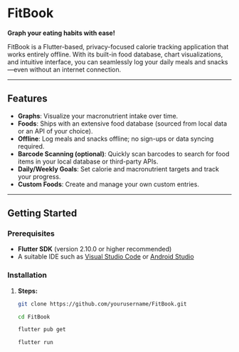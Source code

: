 # FitBook
**Graph your eating habits with ease!**

FitBook is a Flutter-based, privacy-focused calorie tracking application that works entirely offline. With its built-in food database, chart visualizations, and intuitive interface, you can seamlessly log your daily meals and snacks—even without an internet connection.

---

## Features

- **Graphs**: Visualize your macronutrient intake over time.
- **Foods**: Ships with an extensive food database (sourced from local data or an API of your choice).
- **Offline**: Log meals and snacks offline; no sign-ups or data syncing required.
- **Barcode Scanning (optional)**: Quickly scan barcodes to search for food items in your local database or third-party APIs.
- **Daily/Weekly Goals**: Set calorie and macronutrient targets and track your progress.
- **Custom Foods**: Create and manage your own custom entries.

---

## Getting Started

### Prerequisites

- **Flutter SDK** (version 2.10.0 or higher recommended)
- A suitable IDE such as [Visual Studio Code](https://code.visualstudio.com/) or [Android Studio](https://developer.android.com/studio)

### Installation

1. **Steps:**

   ```bash
   git clone https://github.com/yourusername/FitBook.git

   cd FitBook

   flutter pub get

   flutter run
   ```
